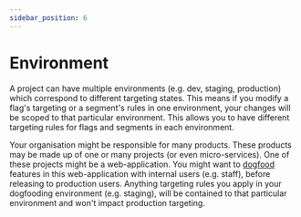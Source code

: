 ```yaml
---
sidebar_position: 6
---
```


# Environment

A project can have multiple environments (e.g. dev, staging, production) which correspond to different targeting states. This means if you modify a flag's targeting or a segment's rules in one environment, your changes will be scoped to that particular environment. This allows you to have different targeting rules for flags and segments in each environment.

Your organisation might be responsible for many products. These products may be made up of one or many projects (or even micro-services). One of these projects might be a web-application. You might want to [dogfood](https://en.wikipedia.org/wiki/Eating_your_own_dog_food) features in this web-application with internal users (e.g. staff), before releasing to production users. Anything targeting rules you apply in your dogfooding environment (e.g. staging), will be contained to that particular environment and won't impact production targeting.
